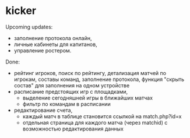 # kicker
Upcoming updates:
<ul>
<li>заполнение протокола онлайн,</li>
<li>личные кабинеты для капитанов,</li>
<li>управление ростером.</li>
</ul>

Done:
<ul>
<li>рейтинг игроков, поиск по рейтингу, детализация матчей по игрокам, составы команд, заполнение протокола, функция "скрыть состав" для заполнения на одном устройстве</li>
<li>расписание предстоящих игр с площадками,
  <ul>
    <li>выделение сегодняшней игры в ближайших матчах</li>
    <li>фильтр по командам в расписании</li>
  </ul>
</li>
<li>редактирование счета,
  <ul>
    <li>каждый матч в таблице становится ссылкой на match.php?id=x</li>
    <li>отдельная страница для каждого матча (через matchid) с возможностью редактирования данных</li>
  </ul>  
</li>
</ul>
